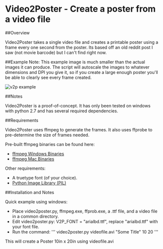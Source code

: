 Video2Poster - Create a poster from a video file
================================================

##Overview

Video2Poster takes a single video file and creates a printable poster using a frame every one second from the poster.
Its based off an old reddit post I saw (not movie barcode) but I can't find right now. 

##Example
Note: This example image is much smaller than the actual images it can produce. The script will autoscale the images to whatever dimensions and DPI you give it, so if you create a large enough poster you'll be able to clearly see every frame created.

![v2p example](https://raw.github.com/giveitupforjoel/video2poster/master/examples/h_o_small.png?raw=true)

##Notes

Video2Poster is a proof-of-concept. It has only been tested on windows with python 2.7 and has several required dependencies.

##Requirements

Video2Poster uses ffmpeg to generate the frames. It also uses ffprobe to pre-determine the size of frames needed.

Pre-built ffmpeg binaries can be found here:
- [ffmpeg Windows Binaries](http://ffmpeg.zeranoe.com/builds/)
- [ffmpeg Mac Binaries](http://ffmpegmac.net/)

Other requirements:
- A truetype font (of your choice).
- [Python Image Library (PIL)](http://www.pythonware.com/products/pil/)

##Installation and Notes

Quick example using windows:

- Place video2poster.py, ffmpeg.exe, ffprob.exe, a .ttf file, and a video file in a common directory.
- Edit video2poster.py: V2P_FONT = "arialbd.ttf", replace "arialbd.ttf" with your font file.
- Run the command:
'''
video2poster.py videofile.avi "Some Title" 10 20
'''

This will create a Poster 10in x 20in using videofile.avi
